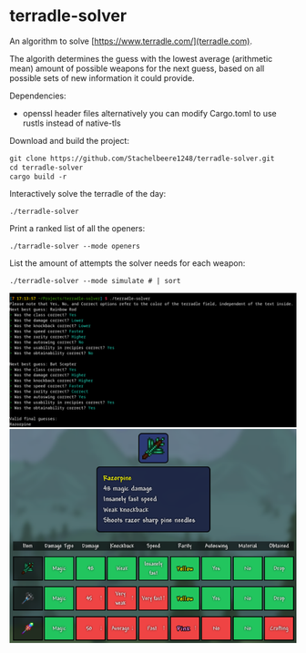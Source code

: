 # terradle-solver
An algorithm to solve [https://www.terradle.com/](terradle.com).

The algorith determines the guess with the lowest average (arithmetic mean) amount of possible weapons for the next guess, based on all possible sets of new information it could provide.

Dependencies:
- openssl header files
alternatively you can modify Cargo.toml to use rustls instead of native-tls

Download and build the project:
```
git clone https://github.com/Stachelbeere1248/terradle-solver.git
cd terradle-solver
cargo build -r
```
Interactively solve the terradle of the day:
```
./terradle-solver
```
Print a ranked list of all the openers:
```
./tarradle-solver --mode openers
```
List the amount of attempts the solver needs for each weapon:
```
./terradle-solver --mode simulate # | sort
```

![cli-example](example.png)
![web-example](example-web.png)

